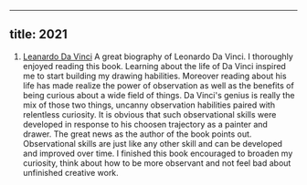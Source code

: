 
---
title: 2021
---

1. [Leanardo Da Vinci](https://www.goodreads.com/) A great biography of Leonardo Da Vinci. I thoroughly enjoyed reading this book. Learning about the life of Da Vinci inspired me to start building my drawing habilities. Moreover reading about his life has made realize the power of observation as well as the benefits of being curious about a wide field of things. Da Vinci's genius is really the mix of those two things, uncanny observation habilities paired with relentless curiosity. It is obvious that such observational skills were developed in response to his choosen trajectory as a painter and drawer. The great news as the author of the book points out. Observational skills are just like any other skill and can be developed and improved over time. I finished this book encouraged to broaden my curiosity, think about how to be more observant and not feel bad about unfinished creative work.

